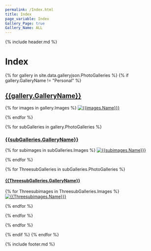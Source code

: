 ```yaml
---
permalink: /Index.html
title: Index
page_variable: Index
Gallery_Page: true
Gallery_Name: ALL
---
```


{% include header.md %}

# Index

{% for gallery in site.data.galleryjson.PhotoGalleries %}
{% if gallery.GalleryName != "Personal" %}

## [{{gallery.GalleryName}}]({{gallery.FullDirectoryPath}})

<div class="image-container-{{gallery.GalleryName}} ImgContainer">
{% for images in gallery.Images %}

<!-- [![{{images.ThumbnailName}}]({{images.ThumbnailFilePath}})]({{gallery.FullDirectoryPath}}) -->
<a href="{{images.ResizedFilePath}}" data-fancybox="{{gallery.GalleryName}}" data-caption="{{gallery.GalleryName}} : {{images.Name}}">
	<img class="image-thumb" src="{{images.ThumbnailFilePath}}" alt="{{images.Name}}}" />
</a>

{% endfor %}
</div>

{% for subGalleries in gallery.PhotoGalleries %}
  
### [{{subGalleries.GalleryName}}]({{subGalleries.GalleryIndexHTMLFile}})

<div class="image-container-{{subGalleries.GalleryName}} ImgContainer">
{% for subimages in subGalleries.Images %}
  
<!--[![{{subimages.ThumbnailName}}]({{subimages.ThumbnailFilePath}})]({{subGalleries.GalleryIndexHTMLFile}}) -->
<a href="{{subimages.ResizedFilePath}}" data-fancybox="{{subGalleries.GalleryName}}" data-caption="{{subGalleries.GalleryName}} : {{subimages.Name}}">
	<img class="image-thumb" src="{{subimages.ThumbnailFilePath}}" alt="{{subimages.Name}}}" />
</a>

{% endfor %}
</div>

{% for ThreesubGalleries in subGalleries.PhotoGalleries %}
       
#### [{{ThreesubGalleries.GalleryName}}]({{ThreesubGalleries.GalleryIndexHTMLFile}})

<div class="image-container-{{ThreesubGalleries.GalleryName}} ImgContainer">       
{% for Threesubimages in ThreesubGalleries.Images %}

<!-- [![{{Threesubimages.ThumbnailName}}]({{Threesubimages.ThumbnailFilePath}})]({{ThreesubGalleries.GalleryIndexHTMLFile}}) -->
<a href="{{Threesubimages.ResizedFilePath}}" data-fancybox="{{ThreesubGalleries.GalleryName}}" data-caption="{{ThreesubGalleries.GalleryName}} : {{Threesubimages.Name}}">
	<img class="image-thumb" src="{{Threesubimages.ThumbnailFilePath}}" alt="{{Threesubimages.Name}}}" />
</a>

{% endfor %}
</div>

{% endfor %}

{% endfor %}

{% endif %}
{% endfor %}

<script>

{% include gallery.js %};

</script>

{% include footer.md %}

